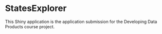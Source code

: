  StatesExplorer
 ==============
 
 This Shiny application is the application submission for the Developing Data Products course project.
